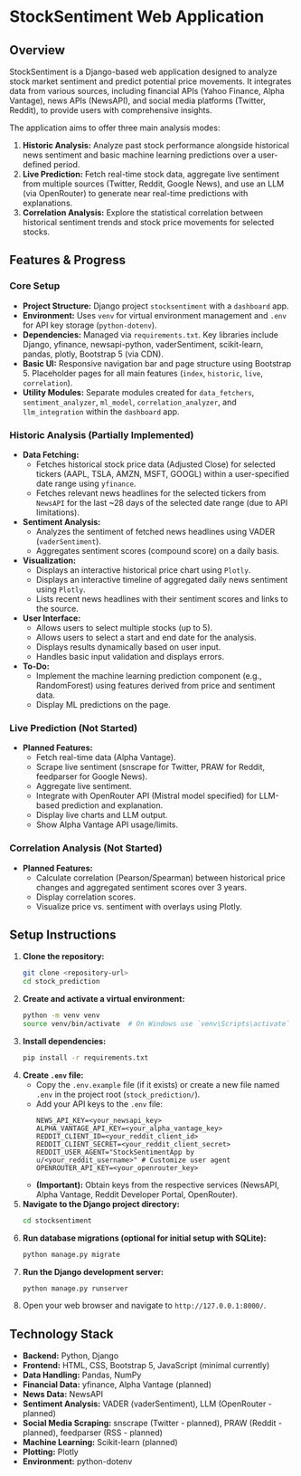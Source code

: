# StockSentiment Web Application

## Overview

StockSentiment is a Django-based web application designed to analyze stock market sentiment and predict potential price movements. It integrates data from various sources, including financial APIs (Yahoo Finance, Alpha Vantage), news APIs (NewsAPI), and social media platforms (Twitter, Reddit), to provide users with comprehensive insights.

The application aims to offer three main analysis modes:

1.  **Historic Analysis:** Analyze past stock performance alongside historical news sentiment and basic machine learning predictions over a user-defined period.
2.  **Live Prediction:** Fetch real-time stock data, aggregate live sentiment from multiple sources (Twitter, Reddit, Google News), and use an LLM (via OpenRouter) to generate near real-time predictions with explanations.
3.  **Correlation Analysis:** Explore the statistical correlation between historical sentiment trends and stock price movements for selected stocks.

## Features & Progress

### Core Setup
*   **Project Structure:** Django project `stocksentiment` with a `dashboard` app.
*   **Environment:** Uses `venv` for virtual environment management and `.env` for API key storage (`python-dotenv`).
*   **Dependencies:** Managed via `requirements.txt`. Key libraries include Django, yfinance, newsapi-python, vaderSentiment, scikit-learn, pandas, plotly, Bootstrap 5 (via CDN).
*   **Basic UI:** Responsive navigation bar and page structure using Bootstrap 5. Placeholder pages for all main features (`index`, `historic`, `live`, `correlation`).
*   **Utility Modules:** Separate modules created for `data_fetchers`, `sentiment_analyzer`, `ml_model`, `correlation_analyzer`, and `llm_integration` within the `dashboard` app.

### Historic Analysis (Partially Implemented)
*   **Data Fetching:**
    *   Fetches historical stock price data (Adjusted Close) for selected tickers (AAPL, TSLA, AMZN, MSFT, GOOGL) within a user-specified date range using `yfinance`.
    *   Fetches relevant news headlines for the selected tickers from `NewsAPI` for the last ~28 days of the selected date range (due to API limitations).
*   **Sentiment Analysis:**
    *   Analyzes the sentiment of fetched news headlines using VADER (`vaderSentiment`).
    *   Aggregates sentiment scores (compound score) on a daily basis.
*   **Visualization:**
    *   Displays an interactive historical price chart using `Plotly`.
    *   Displays an interactive timeline of aggregated daily news sentiment using `Plotly`.
    *   Lists recent news headlines with their sentiment scores and links to the source.
*   **User Interface:**
    *   Allows users to select multiple stocks (up to 5).
    *   Allows users to select a start and end date for the analysis.
    *   Displays results dynamically based on user input.
    *   Handles basic input validation and displays errors.
*   **To-Do:**
    *   Implement the machine learning prediction component (e.g., RandomForest) using features derived from price and sentiment data.
    *   Display ML predictions on the page.

### Live Prediction (Not Started)
*   **Planned Features:**
    *   Fetch real-time data (Alpha Vantage).
    *   Scrape live sentiment (snscrape for Twitter, PRAW for Reddit, feedparser for Google News).
    *   Aggregate live sentiment.
    *   Integrate with OpenRouter API (Mistral model specified) for LLM-based prediction and explanation.
    *   Display live charts and LLM output.
    *   Show Alpha Vantage API usage/limits.

### Correlation Analysis (Not Started)
*   **Planned Features:**
    *   Calculate correlation (Pearson/Spearman) between historical price changes and aggregated sentiment scores over 3 years.
    *   Display correlation scores.
    *   Visualize price vs. sentiment with overlays using Plotly.

## Setup Instructions

1.  **Clone the repository:**
    ```bash
    git clone <repository-url>
    cd stock_prediction
    ```
2.  **Create and activate a virtual environment:**
    ```bash
    python -m venv venv
    source venv/bin/activate  # On Windows use `venv\Scripts\activate`
    ```
3.  **Install dependencies:**
    ```bash
    pip install -r requirements.txt
    ```
4.  **Create `.env` file:**
    *   Copy the `.env.example` file (if it exists) or create a new file named `.env` in the project root (`stock_prediction/`).
    *   Add your API keys to the `.env` file:
        ```dotenv
        NEWS_API_KEY=<your_newsapi_key>
        ALPHA_VANTAGE_API_KEY=<your_alpha_vantage_key>
        REDDIT_CLIENT_ID=<your_reddit_client_id>
        REDDIT_CLIENT_SECRET=<your_reddit_client_secret>
        REDDIT_USER_AGENT="StockSentimentApp by u/<your_reddit_username>" # Customize user agent
        OPENROUTER_API_KEY=<your_openrouter_key>
        ```
    *   **(Important):** Obtain keys from the respective services (NewsAPI, Alpha Vantage, Reddit Developer Portal, OpenRouter).
5.  **Navigate to the Django project directory:**
    ```bash
    cd stocksentiment
    ```
6.  **Run database migrations (optional for initial setup with SQLite):**
    ```bash
    python manage.py migrate
    ```
7.  **Run the Django development server:**
    ```bash
    python manage.py runserver
    ```
8.  Open your web browser and navigate to `http://127.0.0.1:8000/`.

## Technology Stack

*   **Backend:** Python, Django
*   **Frontend:** HTML, CSS, Bootstrap 5, JavaScript (minimal currently)
*   **Data Handling:** Pandas, NumPy
*   **Financial Data:** yfinance, Alpha Vantage (planned)
*   **News Data:** NewsAPI
*   **Sentiment Analysis:** VADER (vaderSentiment), LLM (OpenRouter - planned)
*   **Social Media Scraping:** snscrape (Twitter - planned), PRAW (Reddit - planned), feedparser (RSS - planned)
*   **Machine Learning:** Scikit-learn (planned)
*   **Plotting:** Plotly
*   **Environment:** python-dotenv 
